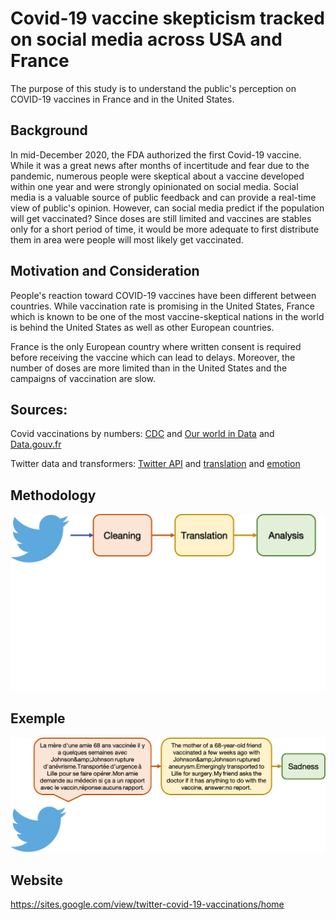 # Covid-19 vaccine skepticism tracked on social media across USA and France

The purpose of this study is to understand the public's perception on COVID-19 vaccines in France and in the United States.

## Background
In mid-December 2020, the FDA authorized the first Covid-19 vaccine. While it was a great news after months of incertitude and fear due to the pandemic, numerous people were skeptical about a vaccine developed  within one year and were strongly opinionated on social media. Social media is a valuable source of public feedback and can provide a real-time view of public's opinion. However, can social media predict if the population will get vaccinated? Since doses are still limited and vaccines are stables only for a short period of time, it would be more adequate to first distribute them in area were people will most likely get vaccinated.


## Motivation and Consideration
People's reaction toward COVID-19 vaccines have been different between countries. While vaccination rate is promising in the United States, France which is known to be one of the most vaccine-skeptical nations in the world is behind the United States as well as other European countries.

France is the only European country where written consent is required before receiving the vaccine which can lead to delays. Moreover, the number of doses are more limited than in the United States and the campaigns of vaccination are slow.

## Sources:
Covid vaccinations by numbers: [CDC](https://covid.cdc.gov/covid-data-tracker/#vaccinations) and [Our world in Data](https://ourworldindata.org/covid-vaccinations) and [Data.gouv.fr](https://www.data.gouv.fr/fr/datasets/donnees-relatives-aux-personnes-vaccinees-contre-la-covid-19-1/)

Twitter data and transformers: [Twitter API](https://developer.twitter.com/en) and [translation](https://huggingface.co/Helsinki-NLP/opus-mt-fr-en) and [emotion](https://huggingface.co/cardiffnlp/twitter-roberta-base-emotion)

## Methodology
![methodology](https://github.com/AmyLG/NSS_capstone_twitter_covid19_vaccines_across_us_and_fr/blob/main/images2/methodology.png)

## Exemple
![exemple](https://github.com/AmyLG/NSS_capstone_twitter_covid19_vaccines_across_us_and_fr/blob/main/images2/exemple.png)

## Website

https://sites.google.com/view/twitter-covid-19-vaccinations/home
